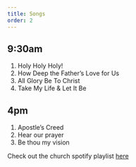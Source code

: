 ```yaml
---
title: Songs
order: 2
---
```


## 9:30am 
1. Holy Holy Holy!
2. How Deep the Father’s Love for Us
3. All Glory Be To Christ
4. Take My Life & Let It Be

## 4pm 
1. Apostle’s Creed
2. Hear our prayer
3. Be thou my vision
   
Check out the church spotify playlist [here](https://open.spotify.com/playlist/3gh0ZKXkJBDbNEnZqJJDXj?si=0908aa3f87544643)
